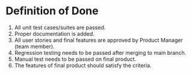 # Definition of Done

1. All unit test cases/suites are passed.
2. Proper documentation is added.
3. All user stories and final features are approved by Product Manager (team member).
4. Regression testing needs to be passed after merging to main branch.
5. Manual test needs to be passed on final product.
6. The features of final product should satisfy the criteria. 
